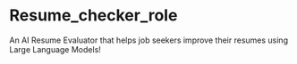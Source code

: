 # Resume_checker_role
An AI Resume Evaluator that helps job seekers improve their resumes using Large Language Models!
